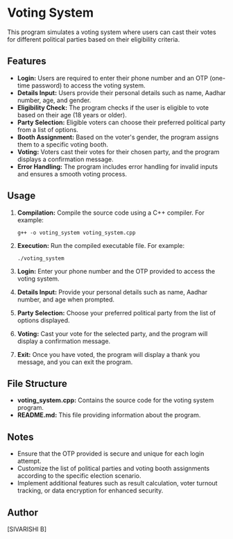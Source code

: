 # Voting System

This program simulates a voting system where users can cast their votes for different political parties based on their eligibility criteria.

## Features

- **Login:** Users are required to enter their phone number and an OTP (one-time password) to access the voting system.
- **Details Input:** Users provide their personal details such as name, Aadhar number, age, and gender.
- **Eligibility Check:** The program checks if the user is eligible to vote based on their age (18 years or older).
- **Party Selection:** Eligible voters can choose their preferred political party from a list of options.
- **Booth Assignment:** Based on the voter's gender, the program assigns them to a specific voting booth.
- **Voting:** Voters cast their votes for their chosen party, and the program displays a confirmation message.
- **Error Handling:** The program includes error handling for invalid inputs and ensures a smooth voting process.

## Usage

1. **Compilation:** Compile the source code using a C++ compiler. For example:
   ```
   g++ -o voting_system voting_system.cpp
   ```

2. **Execution:** Run the compiled executable file. For example:
   ```
   ./voting_system
   ```

3. **Login:** Enter your phone number and the OTP provided to access the voting system.

4. **Details Input:** Provide your personal details such as name, Aadhar number, and age when prompted.

5. **Party Selection:** Choose your preferred political party from the list of options displayed.

6. **Voting:** Cast your vote for the selected party, and the program will display a confirmation message.

7. **Exit:** Once you have voted, the program will display a thank you message, and you can exit the program.

## File Structure

- **voting_system.cpp:** Contains the source code for the voting system program.
- **README.md:** This file providing information about the program.

## Notes

- Ensure that the OTP provided is secure and unique for each login attempt.
- Customize the list of political parties and voting booth assignments according to the specific election scenario.
- Implement additional features such as result calculation, voter turnout tracking, or data encryption for enhanced security.

## Author

[SIVARISHI B]
